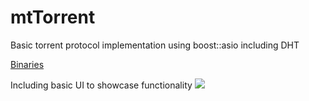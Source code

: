 # mtTorrent
Basic torrent protocol implementation using boost::asio including DHT

[Binaries](https://docs.google.com/uc?export=download&id=1HZHLIXKXn51aPE81rgLhcV1iTImd-JM-)

Including basic UI to showcase functionality
![](https://docs.google.com/uc?id=1nJp1bP3fse8j14uSyF0klL5YXpsd8iiT)
